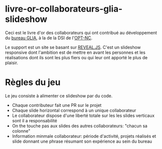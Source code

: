 # livre-or-collaborateurs-glia-slideshow


Ceci est le livre d'or des collaborateurs qui ont contribué au développement du [bureau GLIA](https://www.linkedin.com/posts/adrien-sales_paroles-dagent-adrien-sales-activity-6636763415731896320-PSkG), à la de la
DSI de l'[OPT-NC](https://www.linkedin.com/company/opt-new-caledonia/).

Le support est un site se basant sur [REVEAL.JS](https://revealjs.com/#/). C'est un slideshow responsive
dont l'ambition est de mettre en avant les personnes et les réalisations dont ils sont les plus fiers ou
qui leur ont apporté le plus de plaisir.

# Règles du jeu

Le jeu consiste à alimenter ce slideshow par du code.

- Chaque contributeur fait une PR sur le projet
- Chaque slide horizontal correspond à un unique collaborateur
- Le collaborateur dispose d'une liberté totale sur les les slides verticaux sont il  a responsabilité
- On the touche pas aux slides des autres collaborateurs: "chacun sa colonne"
- Information minmale collaborateur: période d'activité, projets réalisés et slide donnant une phrase résumant son expérience au sein du bureau



